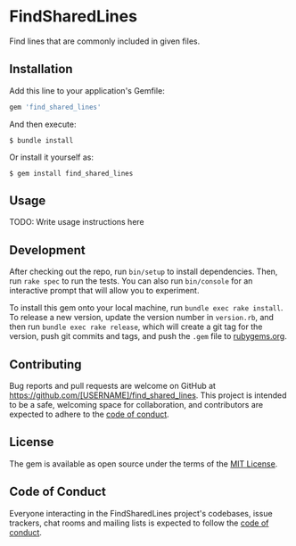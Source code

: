# FindSharedLines

Find lines that are commonly included in given files.

## Installation

Add this line to your application's Gemfile:

```ruby
gem 'find_shared_lines'
```

And then execute:

    $ bundle install

Or install it yourself as:

    $ gem install find_shared_lines

## Usage

TODO: Write usage instructions here

## Development

After checking out the repo, run `bin/setup` to install dependencies. Then, run `rake spec` to run the tests. You can also run `bin/console` for an interactive prompt that will allow you to experiment.

To install this gem onto your local machine, run `bundle exec rake install`. To release a new version, update the version number in `version.rb`, and then run `bundle exec rake release`, which will create a git tag for the version, push git commits and tags, and push the `.gem` file to [rubygems.org](https://rubygems.org).

## Contributing

Bug reports and pull requests are welcome on GitHub at https://github.com/[USERNAME]/find_shared_lines. This project is intended to be a safe, welcoming space for collaboration, and contributors are expected to adhere to the [code of conduct](https://github.com/[USERNAME]/find_shared_lines/blob/master/CODE_OF_CONDUCT.md).


## License

The gem is available as open source under the terms of the [MIT License](https://opensource.org/licenses/MIT).

## Code of Conduct

Everyone interacting in the FindSharedLines project's codebases, issue trackers, chat rooms and mailing lists is expected to follow the [code of conduct](https://github.com/[USERNAME]/find_shared_lines/blob/master/CODE_OF_CONDUCT.md).
